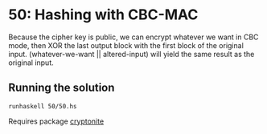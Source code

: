 # 50: Hashing with CBC-MAC

Because the cipher key is public, we can encrypt whatever we want in CBC mode, then XOR the last output block with the first block of the original input. (whatever-we-want || altered-input) will yield the same result as the original input.

## Running the solution

```
runhaskell 50/50.hs
```

Requires package [cryptonite](https://hackage.haskell.org/package/cryptonite)
